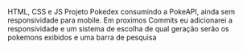 HTML, CSS e JS
Projeto Pokedex consumindo a PokeAPI, ainda sem responsividade para mobile.
Em proximos Commits eu adicionarei a responsividade e um sistema de escolha de qual geração serão os pokemons exibidos e uma barra de pesquisa